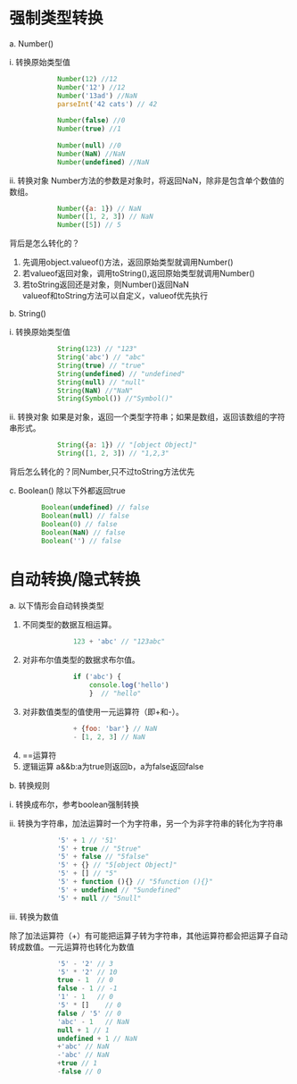 # 强制类型转换
a. Number()

i. 转换原始类型值
```javascript
			Number(12) //12
			Number('12') //12
			Number('13ad') //NaN
			parseInt('42 cats') // 42
			
			Number(false) //0
			Number(true) //1
			
			Number(null) //0
			Number(NaN) //NaN
			Number(undefined) //NaN
```

ii. 转换对象
Number方法的参数是对象时，将返回NaN，除非是包含单个数值的数组。
```javascript
			Number({a: 1}) // NaN
            Number([1, 2, 3]) // NaN
            Number([5]) // 5
```			
背后是怎么转化的？
1) 先调用object.valueof()方法，返回原始类型就调用Number()
2) 若valueof返回对象，调用toString(),返回原始类型就调用Number()
3) 若toString返回还是对象，则Number()返回NaN				
valueof和toString方法可以自定义，valueof优先执行

b. String()

i. 转换原始类型值
```javascript
			String(123) // "123"
            String('abc') // "abc"
            String(true) // "true"
            String(undefined) // "undefined"
            String(null) // "null"
			String(NaN) //"NaN"
			String(Symbol()) //"Symbol()"
```			

ii. 转换对象
如果是对象，返回一个类型字符串；如果是数组，返回该数组的字符串形式。
```javascript
			String({a: 1}) // "[object Object]"
            String([1, 2, 3]) // "1,2,3"
```			
背后怎么转化的？同Number,只不过toString方法优先

c. Boolean()
除以下外都返回true
```javascript
		Boolean(undefined) // false
        Boolean(null) // false
        Boolean(0) // false
        Boolean(NaN) // false
        Boolean('') // false
```
		
# 自动转换/隐式转换
a. 以下情形会自动转换类型
1) 不同类型的数据互相运算。
```javascript
                123 + 'abc' // "123abc"
```
2) 对非布尔值类型的数据求布尔值。
```javascript
				if ('abc') {
                    console.log('hello')
                    }  // "hello"
```
3) 对非数值类型的值使用一元运算符（即+和-）。
```javascript
				+ {foo: 'bar'} // NaN
                - [1, 2, 3] // NaN
```

4) ==运算符
5) 逻辑运算
a&&b:a为true则返回b，a为false返回false

b. 转换规则

i. 转换成布尔，参考boolean强制转换

ii. 转换为字符串，加法运算时一个为字符串，另一个为非字符串的转化为字符串

```javascript
			'5' + 1 // '51'
            '5' + true // "5true"
            '5' + false // "5false"
            '5' + {} // "5[object Object]"
            '5' + [] // "5"
            '5' + function (){} // "5function (){}"
            '5' + undefined // "5undefined"
            '5' + null // "5null"
```
iii. 转换为数值

除了加法运算符（+）有可能把运算子转为字符串，其他运算符都会把运算子自动转成数值。一元运算符也转化为数值
```javascript
			'5' - '2' // 3
            '5' * '2' // 10
            true - 1  // 0
            false - 1 // -1
            '1' - 1   // 0
            '5' * []    // 0
            false / '5' // 0
            'abc' - 1   // NaN
            null + 1 // 1
            undefined + 1 // NaN
			+'abc' // NaN
            -'abc' // NaN
            +true // 1
            -false // 0
```